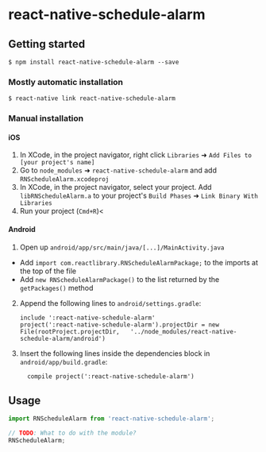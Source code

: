 
# react-native-schedule-alarm

## Getting started

`$ npm install react-native-schedule-alarm --save`

### Mostly automatic installation

`$ react-native link react-native-schedule-alarm`

### Manual installation


#### iOS

1. In XCode, in the project navigator, right click `Libraries` ➜ `Add Files to [your project's name]`
2. Go to `node_modules` ➜ `react-native-schedule-alarm` and add `RNScheduleAlarm.xcodeproj`
3. In XCode, in the project navigator, select your project. Add `libRNScheduleAlarm.a` to your project's `Build Phases` ➜ `Link Binary With Libraries`
4. Run your project (`Cmd+R`)<

#### Android

1. Open up `android/app/src/main/java/[...]/MainActivity.java`
  - Add `import com.reactlibrary.RNScheduleAlarmPackage;` to the imports at the top of the file
  - Add `new RNScheduleAlarmPackage()` to the list returned by the `getPackages()` method
2. Append the following lines to `android/settings.gradle`:
  	```
  	include ':react-native-schedule-alarm'
  	project(':react-native-schedule-alarm').projectDir = new File(rootProject.projectDir, 	'../node_modules/react-native-schedule-alarm/android')
  	```
3. Insert the following lines inside the dependencies block in `android/app/build.gradle`:
  	```
      compile project(':react-native-schedule-alarm')
  	```


## Usage
```javascript
import RNScheduleAlarm from 'react-native-schedule-alarm';

// TODO: What to do with the module?
RNScheduleAlarm;
```
  